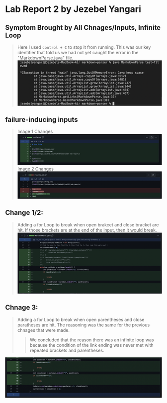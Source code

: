 # Lab Report 2 by Jezebel Yangari

## Symptom Brought by All Chnages/Inputs, Infinite Loop
> Here I used `control + C` to stop it from running. This was our key identifier that told us we had not yet caught the error in the "MarkdownParse.java" file.
![Image](lab2_infiniteloop.png)

## failure-inducing inputs
>Image 1 Changes
![Image](full_lab2_4.png)
>Image 2 Changes
![Image](full_lab2_3.png)

## Change 1/2: 
> Adding a for Loop to break when open brakcet and close bracket are hit.
> If those brackets are at the end of the input, then it would break.
![Image](full_lab2_1.png)

## Chnage 3:
> Adding a for Loop to break when open parentheses and close paratheses are hit.
> The reasoning was the same for the previous chnages that were made.
> > We concluded that the reason there was an infinite loop was because the condition of the link ending was never met with repeated brackets and parentheses. 

![Image](full_lab2_2.png)






